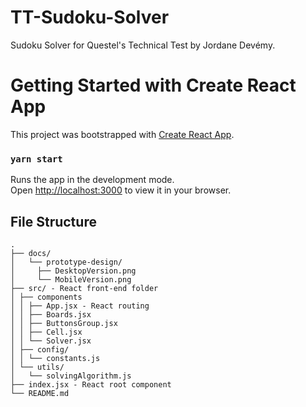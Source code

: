 # TT-Sudoku-Solver
Sudoku Solver for Questel's Technical Test by Jordane Devémy.

# Getting Started with Create React App
This project was bootstrapped with [Create React App](https://github.com/facebook/create-react-app).

### `yarn start`
Runs the app in the development mode.\
Open [http://localhost:3000](http://localhost:3000) to view it in your browser.

## File Structure

```
.
├── docs/ 
│   └── prototype-design/
│     ├── DesktopVersion.png
│     └── MobileVersion.png
├── src/ - React front-end folder
│ ├── components
│ │ ├── App.jsx - React routing
│ │ ├── Boards.jsx
│ │ ├── ButtonsGroup.jsx
│ │ ├── Cell.jsx
│ │ └── Solver.jsx
│ ├── config/
│ │ └── constants.js
│ └── utils/
│   └── solvingAlgorithm.js
├── index.jsx - React root component
└── README.md
```
